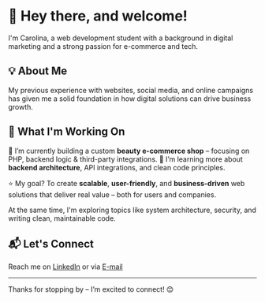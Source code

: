 # 👋 Hey there, and welcome!

I'm Carolina, a web development student with a background in digital marketing and a strong passion for e-commerce and tech.

## 💡 About Me

My previous experience with websites, social media, and online campaigns has given me a solid foundation in how digital solutions can drive business growth.

## 🔧 What I'm Working On

🔭 I’m currently building a custom **beauty e-commerce shop** – focusing on PHP, backend logic & third-party integrations.
🌱 I’m learning more about **backend architecture**, API integrations, and clean code principles.

⭐️ My goal? To create **scalable**, **user-friendly**, and **business-driven** web solutions that deliver real value – both for users and companies.

At the same time, I'm exploring topics like system architecture, security, and writing clean, maintainable code.

## 📬 Let's Connect

Reach me on [LinkedIn](https://www.linkedin.com/in/carolina-cordoba-455ab9166/) or via [E-mail](mailto:carolina.cordoba@medieinstitutet.se)

---

Thanks for stopping by – I’m excited to connect! 😊
